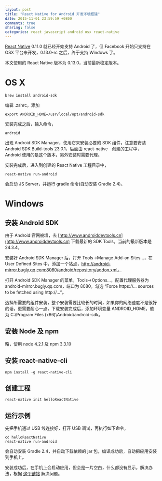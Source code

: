 ```yaml
---
layout: post
title: "React Native for Android 开发环境搭建"
date: 2015-11-01 23:59:59 +0800
comments: true
sharing: false
categories: react javascript android osx react-native
---
```


[React Native](https://github.com/facebook/react-native) 0.11.0 就已经开始支持 Android 了，但 Facebook 开始只支持在 OSX 平台来开发，0.13.0-rc 之后，终于支持 Windows 了。

本文使用的 React Native 版本为 0.13.0，当前最新稳定版本。

# OS X

    brew install android-sdk

编辑 .zshrc，添加

    export ANDROID_HOME=/usr/local/opt/android-sdk

安装完成之后，输入命令，

    android

出现 Android SDK Manager，使用它来安装必要的 SDK 组件，注意要安装 Android SDK Build-tools 23.0.1，后面由 react-native　创建的工程中，Android 使用的是这个版本，另外安装时需要代理。

安装完成后，进入到创建的 React Native 工程目录中，

    react-native run-android

会启动 JS Server，并运行 gradle 命令(自动安装 Gradle 2.4)。

# Windows

## 安装 Android SDK

由于 Android 官网被墙，去 [http://www.androiddevtools.cn](http://www.androiddevtools.cn) 下载最新的 SDK Tools。当前的最新版本是 24.3.4。

安装好 Android SDK Manager 后，打开 Tools->Manage Add-on Sites...，在 User Defined Sites 中，添加一个站点，http://android-mirror.bugly.qq.com:8080/android/repository/addon.xml。

打开 Android SDK Manager 的菜单，Tools->Options...，配置代理服务器为 android-mirror.bugly.qq.com，端口为 8080，勾选 “Force https://... sources to be fetched using http://...”。

选择所需要的组件安装，整个安装需要比较长的时间，如果你的网络速度不是很好的话，更需要耐心一点，下载安装完成后，添加环境变量 ANDROID_HOME，值为 C:\Program Files (x86)\Android\android-sdk。

## 安装 Node 及 npm

略，使用 node 4.2.1 及 npm 3.3.10

## 安装 react-native-cli

    npm install -g react-native-cli

## 创建工程

    react-native init helloReactNative

## 运行示例

先把手机通过 USB 线连接好，打开 USB 调试，再执行如下命令，

    cd helloReactNative
    react-native run-android

会自动安装 Gradle 2.4，并自动下载依赖的 jar 包，编译成功后，自动把应用安装到手机上。

安装成功后，在手机上会启动应用，但会是一片空白，什么都没有显示，解决办法，根据 [这个链接](http://www.jcodecraeer.com/a/anzhuokaifa/androidkaifa/2015/0916/3467.html) 解决问题。
